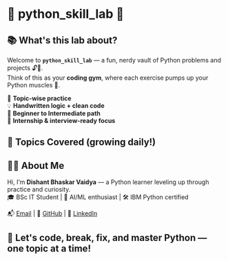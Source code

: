 # 🧪 python_skill_lab 🐍  

## 📚 What's this lab about?

Welcome to **`python_skill_lab`** — a fun, nerdy vault of Python problems and projects 🔓🐍.  
Think of this as your **coding gym**, where each exercise pumps up your Python muscles 💪.

📁 **Topic-wise practice**  
💡 **Handwritten logic + clean code**  
🚀 **Beginner to Intermediate path**  
🎯 **Internship & interview-ready focus**

## 🧠 Topics Covered (growing daily!)


## 👨‍💻 About Me

Hi, I’m **Dishant Bhaskar Vaidya** — a Python learner leveling up through practice and curiosity.  
🎓 BSc IT Student | 🧠 AI/ML enthusiast | 🛠️ IBM Python certified

📬 [Email](mailto:dishantvaidya893@gmail.com) | 🔗 [GitHub](https://github.com/DishantVaidya) | 💼 [LinkedIn](https://www.linkedin.com/in/dishantvaidya)

## 🚀 Let's code, break, fix, and master Python — one topic at a time!
